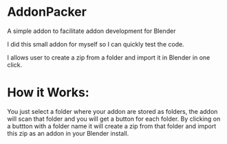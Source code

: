 # AddonPacker
A simple addon to facilitate addon development for Blender

I did this small addon for myself so I can quickly test the code. 

I allows user to create a zip from a folder and import it in Blender in one click.

# How it Works:

You just select a folder where your addon are stored as folders, the addon will scan that folder and you will get a button for each folder. By clicking on a buttton with a folder name it will create a zip from that folder and import this zip as an addon in your Blender install.

